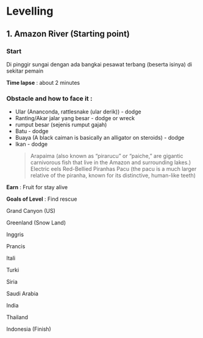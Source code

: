 # Levelling

## 1. Amazon River (Starting point)

### Start
Di pinggir sungai dengan ada bangkai pesawat terbang (beserta isinya) di sekitar pemain

**Time lapse** : about 2 minutes

### Obstacle and how to face it :
- Ular (Ananconda, rattlesnake (ular derik)) - dodge
- Ranting/Akar jalar yang besar - dodge or wreck
- rumput besar (sejenis rumput gajah)
- Batu - dodge
- Buaya (A black caiman is basically an alligator on steroids) - dodge
- Ikan - dodge
	> Arapaima (also known as “pirarucu” or “paiche,” are gigantic carnivorous fish that live in the Amazon and surrounding lakes.)
	> Electric eels
	> Red-Bellied Piranhas
	> Pacu (the pacu is a much larger relative of the piranha, known for its distinctive, human-like teeth)

**Earn** : Fruit for stay alive

**Goals of Level** : Find rescue
 


Grand Canyon (US)

Greenland (Snow Land)

Inggris

Prancis

Itali

Turki

Siria

Saudi Arabia

India

Thailand

Indonesia (Finish)
